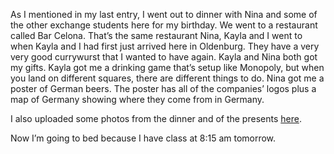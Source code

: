 As I mentioned in my last entry, I went out to dinner with Nina and some of the other exchange students here for my birthday. We went to a restaurant called Bar Celona. That’s the same restaurant Nina, Kayla and I went to when Kayla and I had first just arrived here in Oldenburg. They have a very very good currywurst that I wanted to have again. Kayla and Nina both got my gifts. Kayla got me a drinking game that’s setup like Monopoly, but when you land on different squares, there are different things to do. Nina got me a poster of German beers. The poster has all of the companies’ logos plus a map of Germany showing where they come from in Germany.

I also uploaded some photos from the dinner and of the presents [here](http://picasaweb.google.com/seifertalex/MyBirthday).

Now I’m going to bed because I have class at 8:15 am tomorrow.